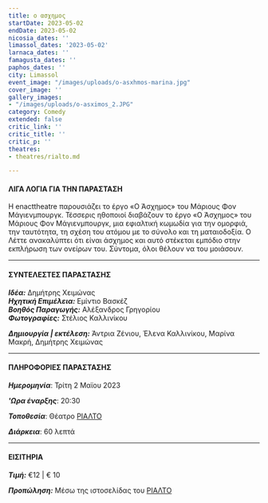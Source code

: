 ```yaml
---
title: ο ασχημος
startDate: 2023-05-02
endDate: 2023-05-02
nicosia_dates: ''
limassol_dates: '2023-05-02'
larnaca_dates: ''
famagusta_dates: ''
paphos_dates: ''
city: Limassol
event_image: "/images/uploads/o-asxhmos-marina.jpg"
cover_image: ''
gallery_images:
- "/images/uploads/o-asximos_2.JPG"
category: Comedy
extended: false
critic_link: ''
critic_title: ''
critic_p: ''
theatres:
- theatres/rialto.md

---
```

#### ΛΙΓΑ ΛΟΓΙΑ ΓΙΑ ΤΗΝ ΠΑΡΑΣΤΑΣΗ

Η enacttheatre παρουσιάζει το έργο «Ο Άσχημος» του Μάριους Φον Μάγιενμπουργκ. Τέσσερις ηθοποιοί διαβάζουν το έργο «Ο Άσχημος» του Μάριους Φον Μάγιενμπουργκ, μια εφιαλτική κωμωδία για την ομορφιά, την ταυτότητα, τη σχέση του ατόμου με το σύνολο και τη ματαιοδοξία. Ο Λέττε ανακαλύπτει ότι είναι άσχημος και αυτό στέκεται εμπόδιο στην εκπλήρωση των ονείρων του. Σύντομα, όλοι θέλουν να του μοιάσουν.

***

#### ΣΥΝΤΕΛΕΣΤΕΣ ΠΑΡΑΣΤΑΣΗΣ

**_Ιδέα:_** Δημήτρης Χειμώνας  
**_Ηχητική Επιμέλεια:_** Εμίντιο Βασκέζ  
**_Βοηθός Παραγωγής:_** Αλέξανδρος Γρηγορίου  
**_Φωτογραφίες:_** Στέλιος Καλλινίκου

**_Δημιουργία | εκτέλεση:_** Άντρια Ζένιου, Έλενα Καλλινίκου, Μαρίνα Μακρή, Δημήτρης Χειμώνας

***

#### ΠΛΗΡΟΦΟΡΙΕΣ ΠΑΡΑΣΤΑΣΗΣ

**_Ημερομηνία_**: Τρίτη 2 Μαϊου 2023

**_'Ωρα έναρξης_**: 20:30

**_Τοποθεσία_**: Θέατρο [ΡΙΑΛΤΟ](?#map)

**_Διάρκεια_**: 60 λεπτά

***

#### ΕΙΣΙΤΗΡΙΑ

**_Τιμή:_** €12 | € 10

**_Προπώληση:_** Μέσω της ιστοσελίδας του [ΡΙΑΛΤΟ](https://rialto.interticket.com/program/o-askhimos-2787)